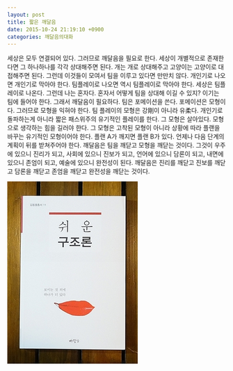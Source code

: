 ```yaml
---
layout: post
title: 짧은 깨달음
date: 2015-10-24 21:19:10 +0900
categories: 깨달음의대화
---
```

세상은 모두 연결되어 있다. 그러므로 깨달음을 필요로 한다. 세상이 개별적으로 존재한다면 그 하나하나를 각각 상대해주면 된다. 개는 개로 상대해주고 고양이는 고양이로 대접해주면 된다. 그런데 이것들이 모여서 팀을 이루고 있다면 만만치 않다. 개인기로 나오면 개인기로 막아야 한다. 팀플레이로 나오면 역시 팀플레이로 막아야 한다. 세상은 팀플레이로 나온다. 그런데 나는 혼자다. 혼자서 어떻게 팀을 상대해 이길 수 있지? 이기는 팀에 들어야 한다. 그래서 깨달음이 필요하다. 팀은 포메이션을 쓴다. 포메이션은 모형이다. 그러므로 모형을 익혀야 한다. 팀 플레이의 모형은 강剛이 아니라 유柔다. 개인기로 돌파하는게 아니라 짧은 패스위주의 유기적인 플레이를 한다. 그 모형은 살아있다. 모형으로 생각하는 힘을 길러야 한다. 그 모형은 고착된 모형이 아니라 상황에 따라 플랜을 바꾸는 유기적인 모형이어야 한다. 플랜 A가 깨지면 플랜 B가 있다. 언제나 다음 단계의 계획이 뒤를 받쳐주어야 한다. 깨달음은 팀을 깨닫고 모형을 깨닫는 것이다. 그것이 우주에 있으니 진리가 되고, 사회에 있으니 진보가 되고, 언어에 있으니 담론이 되고, 내면에 있으니 존엄이 되고, 예술에 있으니 완전성이 된다. 깨달음은 진리를 깨닫고 진보를 깨닫고 담론을 깨닫고 존엄을 깨닫고 완전성을 깨닫는 것이다. 

  



<img src="files/attach/images/198/493/632/DSC01488.JPG" alt="DSC01488.JPG" width="300" height="419" />